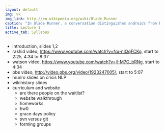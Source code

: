 ```yaml
---
layout: default
img: vk 
img_link: http://en.wikipedia.org/wiki/Blade_Runner
caption: "In Blade Runner, a conversation distinguishes androids from humans."
title: Lecture 1
active_tab: Syllabus
---
```


* introduction, slides 1,2 
* rashid video, https://www.youtube.com/watch?v=Nu-nlQqFCKg, start to 2:25, 4:34 to 8:37
* watson video, https://www.youtube.com/watch?v=lI-M7O_bRNg, start to 4:34
* pbs video, http://video.pbs.org/video/1923247005/, start to 5:07
* munro slides on crisis NLP 
* wikihistory slides
* curriculum and website
    * are there people on the waitlist?
    * website walkthrough
    * homeworks
    * hw0
    * grace days policy
    * svn versus git
    * forming groups
    
